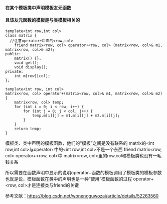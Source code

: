 #### 在某个模板类中声明模板友元函数
#### 且该友元函数的模板是与类模板相关的

```
template<int row,int col>
class matrix {
  //注意operator+后面的<row,col>
	friend matrix<row, col> operator+<row, col> (matrix<row, col>& m1, matrix<row, col>& m2);
public:
	matrix() {};
	void get();
	void display();
private:
	int m[row][col];
};
```

```
template<int row, int col>
matrix<row, col> operator+(matrix<row, col>& m1, matrix<row, col>& m2) {
	matrix<row, col> temp;
	for (int i = 0; i < row; i++) {
		for (int j = 0; j < col; j++) {
			temp.m[i][j] = m1.m[i][j] + m2.m[i][j];
		}
	}
	return temp;
}
```

模板类、类中声明的模板函数，他们的“模板”之间是没有联系的
matrix的<int row,int col>与operator+中的<int row,int col>不是一个东西
friend matrix<row, col> operator+<row, col>中
matrix<row, col>里的row,col和模板类也没有一毛钱关系

所以需要在函数声明中显示的说明operator+函数的模板调用了模板类的模板参数
也就是说，模板函数在类中的声明也是一种“使用”模板函数的过程
operator+<row, col>才是连接类与friend的关键

参考文献：https://blog.csdn.net/wonengguwozai/article/details/52263560
